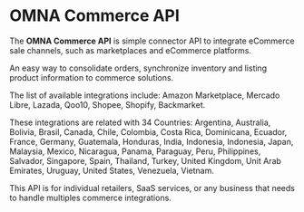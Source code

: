 # OMNA Commerce API

The **OMNA Commerce API** is simple connector API to integrate eCommerce sale channels, such as 
marketplaces and eCommerce platforms.

An easy way to consolidate orders, synchronize inventory and listing product information to commerce solutions.

The list of available integrations include: Amazon Marketplace, Mercado Libre, Lazada, Qoo10, Shopee, Shopify, Backmarket.

These integrations are related with 34 Countries: Argentina, Australia, Bolivia, Brasil, Canada, Chile, Colombia, Costa Rica, Dominicana, Ecuador, France, Germany, Guatemala, Honduras, India, Indonesia, Indonesia, Japan, Malaysia, Mexico, Nicaragua, Panama, Paraguay, Peru, Philippines, Salvador, Singapore, Spain, Thailand, Turkey, United Kingdom, Unit Arab Emirates, Uruguay, United States, Venezuela, Vietnam.

This API is for individual retailers, SaaS services, or any business that needs to handle multiples commerce integrations.